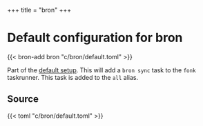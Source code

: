 +++
title = "bron"
+++

# Default configuration for bron

{{< bron-add bron "c/bron/default.toml" >}}

Part of the [default setup](/bootstrap/_index.md). This will add a `bron sync` task to the `fonk` taskrunner. This task is added to the `all` alias.

## Source

{{< toml "c/bron/default.toml" >}}
